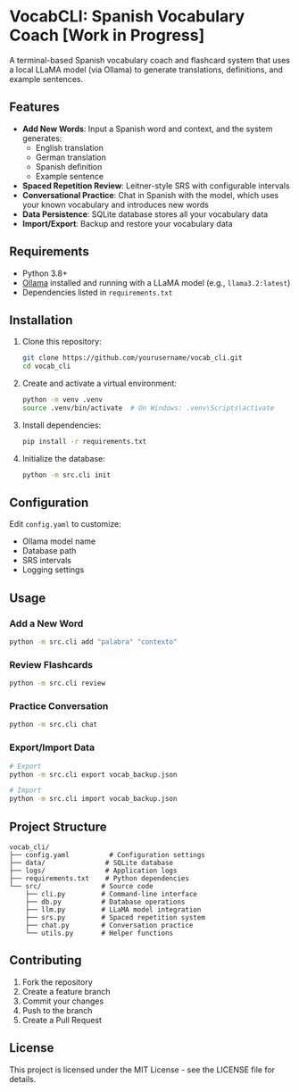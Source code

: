 # VocabCLI: Spanish Vocabulary Coach [Work in Progress]

A terminal-based Spanish vocabulary coach and flashcard system that uses a local LLaMA model (via Ollama) to generate translations, definitions, and example sentences.

## Features

- **Add New Words**: Input a Spanish word and context, and the system generates:
  - English translation
  - German translation
  - Spanish definition
  - Example sentence
- **Spaced Repetition Review**: Leitner-style SRS with configurable intervals
- **Conversational Practice**: Chat in Spanish with the model, which uses your known vocabulary and introduces new words
- **Data Persistence**: SQLite database stores all your vocabulary data
- **Import/Export**: Backup and restore your vocabulary data

## Requirements

- Python 3.8+
- [Ollama](https://ollama.ai/) installed and running with a LLaMA model (e.g., `llama3.2:latest`)
- Dependencies listed in `requirements.txt`

## Installation

1. Clone this repository:
   ```bash
   git clone https://github.com/yourusername/vocab_cli.git
   cd vocab_cli
   ```

2. Create and activate a virtual environment:
   ```bash
   python -m venv .venv
   source .venv/bin/activate  # On Windows: .venv\Scripts\activate
   ```

3. Install dependencies:
   ```bash
   pip install -r requirements.txt
   ```

4. Initialize the database:
   ```bash
   python -m src.cli init
   ```

## Configuration

Edit `config.yaml` to customize:
- Ollama model name
- Database path
- SRS intervals
- Logging settings

## Usage

### Add a New Word
```bash
python -m src.cli add "palabra" "contexto"
```

### Review Flashcards
```bash
python -m src.cli review
```

### Practice Conversation
```bash
python -m src.cli chat
```

### Export/Import Data
```bash
# Export
python -m src.cli export vocab_backup.json

# Import
python -m src.cli import vocab_backup.json
```

## Project Structure

```
vocab_cli/
├── config.yaml          # Configuration settings
├── data/               # SQLite database
├── logs/               # Application logs
├── requirements.txt    # Python dependencies
└── src/               # Source code
    ├── cli.py         # Command-line interface
    ├── db.py          # Database operations
    ├── llm.py         # LLaMA model integration
    ├── srs.py         # Spaced repetition system
    ├── chat.py        # Conversation practice
    └── utils.py       # Helper functions
```

## Contributing

1. Fork the repository
2. Create a feature branch
3. Commit your changes
4. Push to the branch
5. Create a Pull Request

## License

This project is licensed under the MIT License - see the LICENSE file for details.





